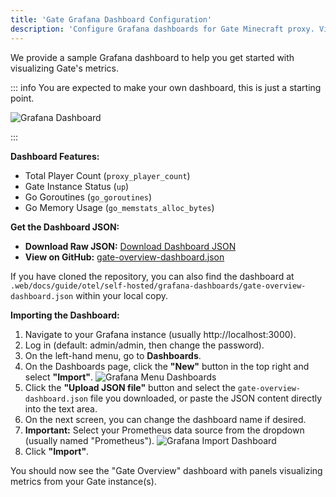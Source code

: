 ```yaml
---
title: 'Gate Grafana Dashboard Configuration'
description: 'Configure Grafana dashboards for Gate Minecraft proxy. Visual monitoring of connections, performance metrics, and server health indicators.'
---
```


We provide a sample Grafana dashboard to help you get started with visualizing Gate's metrics.

::: info <VPBadge>You are expected to make your own dashboard, this is just a starting point.</VPBadge>

![Grafana Dashboard](/images/grafana-gate-dash.png)

:::

**Dashboard Features:**

- Total Player Count (`proxy_player_count`)
- Gate Instance Status (`up`)
- Go Goroutines (`go_goroutines`)
- Go Memory Usage (`go_memstats_alloc_bytes`)

**Get the Dashboard JSON:**

- **Download Raw JSON:** [Download Dashboard JSON](https://raw.githubusercontent.com/minekube/gate/master/.web/docs/guide/otel/self-hosted/grafana-dashboards/gate-overview-dashboard.json)
- **View on GitHub:** [gate-overview-dashboard.json](https://github.com/minekube/gate/blob/master/.web/docs/guide/otel/self-hosted/grafana-dashboards/gate-overview-dashboard.json)

If you have cloned the repository, you can also find the dashboard at `.web/docs/guide/otel/self-hosted/grafana-dashboards/gate-overview-dashboard.json` within your local copy.

**Importing the Dashboard:**

1.  Navigate to your Grafana instance (usually http://localhost:3000).
2.  Log in (default: admin/admin, then change the password).
3.  On the left-hand menu, go to **Dashboards**.
4.  On the Dashboards page, click the **"New"** button in the top right and select **"Import"**.
    ![Grafana Menu Dashboards](/images/grafana-new-dash.png)
5.  Click the **"Upload JSON file"** button and select the `gate-overview-dashboard.json` file you downloaded, or paste the JSON content directly into the text area.
6.  On the next screen, you can change the dashboard name if desired.
7.  **Important:** Select your Prometheus data source from the dropdown (usually named "Prometheus").
    ![Grafana Import Dashboard](/images/grafana-import-dash.png)
8.  Click **"Import"**.

You should now see the "Gate Overview" dashboard with panels visualizing metrics from your Gate instance(s).
